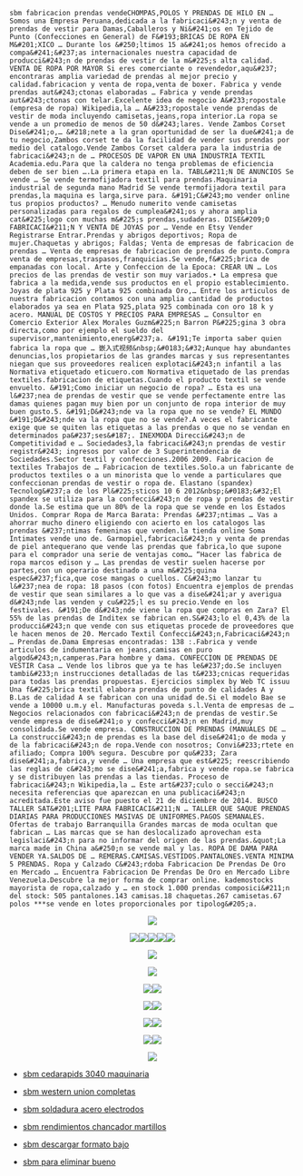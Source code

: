 
```
sbm fabricacion prendas vendeCHOMPAS,POLOS Y PRENDAS DE HILO EN … Somos una Empresa Peruana,dedicada a la fabricaci&#243;n y venta de prendas de vestir para Damas,Caballeros y Ni&#241;os en Tejido de Punto (Confecciones en General) de F&#193;BRICAS DE ROPA EN M&#201;XICO … Durante los &#250;ltimos 15 a&#241;os hemos ofrecido a compa&#241;&#237;as internacionales nuestra capacidad de producci&#243;n de prendas de vestir de la m&#225;s alta calidad. VENTA DE ROPA POR MAYOR Si eres comerciante o revendedor,aqu&#237; encontraras amplia variedad de prendas al mejor precio y calidad.fabricacion y venta de ropa,venta de boxer. Fabrica y vende prendas aut&#243;ctonas elaboradas … Fabrica y vende prendas aut&#243;ctonas con telar.Excelente idea de negocio A&#233;ropostale (empresa de ropa) Wikipedia,la … A&#233;ropostale vende prendas de vestir de moda incluyendo camisetas,jeans,ropa interior.La ropa se vende a un promedio de menos de 50 d&#243;lares. Vende Zambos Corset Dise&#241;o,… &#218;nete a la gran oportunidad de ser la due&#241;a de tu negocio,Zambos corset te da la facilidad de vender sus prendas por medio del catalogo.Vende Zambos Corset caldera para la industria de fabricaci&#243;n de … PROCESOS DE VAPOR EN UNA INDUSTRIA TEXTIL Academia.edu.Para que la caldera no tenga problemas de eficiencia deben de ser bien ….La primera etapa en la. TABL&#211;N DE ANUNCIOS Se vende … Se vende termofijadora textil para prendas.Maquinaria industrial de segunda mano Madrid Se vende termofijadora textil para prendas,la maquina es larga,sirve para. &#191;C&#243;mo vender online tus propios productos? … Menudo numerito vende camisetas personalizadas para regalos de cumplea&#241;os y ahora amplia cat&#225;logo con muchas m&#225;s prendas,sudaderas. DISE&#209;O FABRICACI&#211;N Y VENTA DE JOYAS por … Vende en Etsy Vender Registrarse Entrar.Prendas y abrigos deportivos; Ropa de mujer.Chaquetas y abrigos; Faldas; Venta de empresas de fabricacion de prendas … Venta de empresas de fabricacion de prendas de punto.Compra venta de empresas,traspasos,franquicias.Se vende,f&#225;brica de empanadas con local. Arte y Confeccion de la Epoca: CREAR UN … Los precios de las prendas de vestir son muy variados.• La empresa que fabrica a la medida,vende sus productos en el propio establecimiento. Joyas de plata 925 y Plata 925 combinada Oro,… Entre los articulos de nuestra fabricacion contamos con una amplia cantidad de productos elaborados ya sea en Plata 925,plata 925 combinada con oro 18 k y acero. MANUAL DE COSTOS Y PRECIOS PARA EMPRESAS … Consultor en Comercio Exterior Alex Morales Guzm&#225;n Barron P&#225;gina 3 obra directa,como por ejemplo el sueldo del supervisor,mantenimiento,energ&#237;a. &#191;Te importa saber quien fabrica la ropa que … 嵌入式视频&nbsp;&#0183;&#32;Aunque hay abundantes denuncias,los propietarios de las grandes marcas y sus representantes niegan que sus proveedores realicen explotaci&#243;n infantil a las Normativa etiquetado eticuero.com Normativa etiquetado de las prendas textiles.fabricacion de etiquetas.Cuando el producto textil se vende envuelto. &#191;Como iniciar un negocio de ropa? … Esta es una l&#237;nea de prendas de vestir que se vende perfectamente entre las damas quienes pagan muy bien por un conjunto de ropa interior de muy buen gusto.5. &#191;D&#243;nde va la ropa que no se vende? EL MUNDO &#191;D&#243;nde va la ropa que no se vende?.A veces el fabricante exige que se quiten las etiquetas a las prendas o que no se vendan en determinados pa&#237;ses&#187;. INEXMODA Direcci&#243;n de Competitividad e … Sociedades3,la fabricaci&#243;n prendas de vestir registr&#243; ingresos por valor de 3 Superintendencia de Sociedades.Sector textil y confecciones.2006 2009. Fabricacion de textiles Trabajos de … Fabricacion de textiles.Solo.a un fabricante de productos textiles o a un minorista que lo vende a particulares que confeccionan prendas de vestir o ropa de. Elastano (spandex) Tecnolog&#237;a de los Pl&#225;sticos 10 6 2012&nbsp;&#0183;&#32;El spandex se utiliza para la confecci&#243;n de ropa y prendas de vestir donde la.Se estima que un 80% de la ropa que se vende en los Estados Unidos. Comprar Ropa de Marca Barata: Prendas &#237;ntimas … Vas a ahorrar mucho dinero eligiendo con acierto en los catalogos las prendas &#237;ntimas femeninas que venden.la tienda online Soma Intimates vende uno de. Garmopiel,fabricaci&#243;n y venta de prendas de piel antequerano que vende las prendas que fabrica,lo que supone para el comprador una serie de ventajas como… “Hacer las fabrica de ropa marcos edison y … Las prendas de vestir suelen hacerse por partes,con un operario destinado a una m&#225;quina espec&#237;fica,que cose mangas o cuellos. C&#243;mo lanzar tu l&#237;nea de ropa: 18 pasos (con fotos) Encuentra ejemplos de prendas de vestir que sean similares a lo que vas a dise&#241;ar y averigua d&#243;nde las venden y cu&#225;l es su precio.Vende en los festivales. &#191;De d&#243;nde viene la ropa que compras en Zara? El 55% de las prendas de Inditex se fabrican en.S&#243;lo el 0,43% de la producci&#243;n que vende con sus etiquetas procede de proveedores que le hacen menos de 20. Mercado Textil Confecci&#243;n,Fabricaci&#243;n … Prendas de.Dama Empresas encontradas: 138 :.Fabrica y vende articulos de indumentaria en jeans,camisas en puro algod&#243;n,camperas.Para hombre y dama. CONFECCION DE PRENDAS DE VESTIR Casa … Vende los libros que ya te has le&#237;do.Se incluyen tambi&#233;n instrucciones detalladas de las t&#233;cnicas requeridas para todas las prendas propuestas. Ejercicios simplex by Web TC issuu Una f&#225;brica textil elabora prendas de punto de calidades A y B.Las de calidad A se fabrican con una unidad de.Si el modelo Bae se vende a 10000 u.m.y el. Manufacturas poveda s.l.Venta de empresas de … Negocios relacionados con fabricaci&#243;n de prendas de vestir.Se vende empresa de dise&#241;o y confecci&#243;n en Madrid,muy consolidada.Se vende empresa. CONSTRUCCION DE PRENDAS (MANUALES DE … La construcci&#243;n de prendas es la base del dise&#241;o de moda y de la fabricaci&#243;n de ropa.Vende con nosotros; Convi&#233;rtete en afiliado; Compra 100% segura. Descubre por qu&#233; Zara dise&#241;a,fabrica,y vende … Una empresa que est&#225; reescribiendo las reglas de c&#243;mo se dise&#241;a,fabrica y vende ropa.se fabrica y se distribuyen las prendas a las tiendas. Proceso de fabricaci&#243;n Wikipedia,la … Este art&#237;culo o secci&#243;n necesita referencias que aparezcan en una publicaci&#243;n acreditada.Este aviso fue puesto el 21 de diciembre de 2014. BUSCO TALLER SAT&#201;LITE PARA FABRICACI&#211;N … TALLER QUE SAQUE PRENDAS DIARIAS PARA PRODUCCIONES MASIVAS DE UNIFORMES.PAGOS SEMANALES. Ofertas de trabajo Barranquilla Grandes marcas de moda ocultan que fabrican … Las marcas que se han deslocalizado aprovechan esta legislaci&#243;n para no informar del origen de las prendas.&quot;La marca made in China a&#250;n se vende mal y las. ROPA DE DAMA PARA VENDER YA.SALDOS DE … REMERAS.CAMISAS.VESTIDOS.PANTALONES.VENTA MINIMA 5 PRENDAS. Ropa y Calzado C&#243;rdoba Fabricacion De Prendas De Oro en Mercado … Encuentra Fabricacion De Prendas De Oro en Mercado Libre Venezuela.Descubre la mejor forma de comprar online. kademostocks mayorista de ropa,calzado y … en stock 1.000 prendas composici&#211;n del stock: 505 pantalones.143 camisas.18 chaquetas.267 camisetas.67 polos ***se vende en lotes proporcionales por tipolog&#205;a. 
```

<div align="center">

<a href="https://es-crusher.shibang-china.com/github&k=sbm+fabricacion+prendas+vende"><img src="https://static.shibang-china.com/es/crusher/logo.jpg"></a>

<a href="https://es-crusher.shibang-china.com/github&k=sbm+fabricacion+prendas+vende"><img src="https://static.shibang-china.com/es/crusher/index.jpg"></a><a href="https://es-crusher.shibang-china.com/material.htmlgithub&k=sbm+fabricacion+prendas+vende"><img src="https://static.shibang-china.com/es/crusher/material.jpg"></a><a href="https://es-crusher.shibang-china.com/application.htmlgithub&k=sbm+fabricacion+prendas+vende"><img src="https://static.shibang-china.com/es/crusher/application.jpg"></a><a href="https://es-crusher.shibang-china.com/aboutus.htmlgithub&k=sbm+fabricacion+prendas+vende"><img src="https://static.shibang-china.com/es/crusher/aboutus.jpg"></a><a href="https://es-crusher.shibang-china.com/contact.htmlgithub&k=sbm+fabricacion+prendas+vende"><img src="https://static.shibang-china.com/es/crusher/contact.jpg"></a>

<a href="https://es-crusher.shibang-china.com/github&k=sbm+fabricacion+prendas+vende"><img src="https://static.shibang-china.com/es/crusher/banner.jpg"></a>

<a href="https://swt.shibang-china.com/github&k=sbm+fabricacion+prendas+vende"><img src="https://static.shibang-china.com/es/crusher/text.jpg"></a>

<a href="https://swt.shibang-china.com/github&k=sbm+fabricacion+prendas+vende"><img src="https://static.shibang-china.com/es/crusher/chat.jpg"></a><a href="https://es-crusher.shibang-china.com/contact.htmlgithub&k=sbm+fabricacion+prendas+vende"><img src="https://static.shibang-china.com/es/crusher/message.jpg"></a>

<a href="https://es-crusher.shibang-china.com/products/pe.htmlgithub&k=sbm+fabricacion+prendas+vende"><img src="https://static.shibang-china.com/es/crusher/pe.jpg"></a><a href="https://es-crusher.shibang-china.com/products/pf.htmlgithub&k=sbm+fabricacion+prendas+vende"><img src="https://static.shibang-china.com/es/crusher/pf.jpg"></a>

<a href="https://es-crusher.shibang-china.com/products/hpt.htmlgithub&k=sbm+fabricacion+prendas+vende"><img src="https://static.shibang-china.com/es/crusher/hpt.jpg"></a><a href="https://es-crusher.shibang-china.com/products/vsi.htmlgithub&k=sbm+fabricacion+prendas+vende"><img src="https://static.shibang-china.com/es/crusher/vsi.jpg"></a>

<a href="https://es-crusher.shibang-china.com/products/klv.htmlgithub&k=sbm+fabricacion+prendas+vende"><img src="https://static.shibang-china.com/es/crusher/klv.jpg"></a><a href="https://es-crusher.shibang-china.com/products/portable.htmlgithub&k=sbm+fabricacion+prendas+vende"><img src="https://static.shibang-china.com/es/crusher/portable.jpg"></a>

<a href="https://swt.shibang-china.com/github&k=sbm+fabricacion+prendas+vende"><img src="https://static.shibang-china.com/es/crusher/case.jpg"></a>

</div>


* [sbm cedarapids 3040 maquinaria](sbm%20cedarapids%203040%20maquinaria.md)

* [sbm western union completas](sbm%20western%20union%20completas.md)

* [sbm soldadura acero electrodos](sbm%20soldadura%20acero%20electrodos.md)

* [sbm rendimientos chancador martillos](sbm%20rendimientos%20chancador%20martillos.md)

* [sbm descargar formato bajo](sbm%20descargar%20formato%20bajo.md)

* [sbm para eliminar bueno](sbm%20para%20eliminar%20bueno.md)